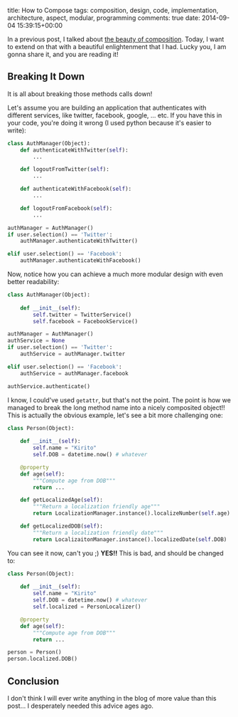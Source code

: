 title: How to Compose
tags: composition, design, code, implementation, architecture, aspect, modular, programming
comments: true
date: 2014-09-04 15:39:15+00:00

In a previous post, I talked about [the beauty of composition]({filename}2014-09-03-the-beauty-of-composition.md). Today, I want to extend on that with a beautiful enlightenment that I had. Lucky you, I am gonna share it, and you are reading it!

## Breaking It Down

It is all about breaking those methods calls down!

Let's assume you are building an application that authenticates with different services, like twitter, facebook, google, ... etc. If you have this in your code, you're doing it wrong (I used python because it's easier to write):

```python
class AuthManager(Object):
    def authenticateWithTwitter(self):
        ...

    def logoutFromTwitter(self):
        ...

    def authenticateWithFacebook(self):
        ...

    def logoutFromFacebook(self):
        ...

authManager = AuthManager()
if user.selection() == 'Twitter':
    authManager.authenticateWithTwitter()

elif user.selection() == 'Facebook':
    authManager.authenticateWithFacebook()
```

Now, notice how you can achieve a much more modular design with even better readability:

```python
class AuthManager(Object):
    
    def __init__(self):
        self.twitter = TwitterService()
        self.facebook = FacebookService()

authManager = AuthManager()
authService = None
if user.selection() == 'Twitter':
    authService = authManager.twitter

elif user.selection() == 'Facebook':
    authService = authManager.facebook

authService.authenticate()
```

I know, I could've used `getattr`, but that's not the point. The point is how we managed to break the long method name into a nicely composited object!! This is actually the obvious example, let's see a bit more challenging one:

```python
class Person(Object):
    
    def __init__(self):
        self.name = "Kirito"
        self.DOB = datetime.now() # whatever

    @property
    def age(self):
        """Compute age from DOB"""
        return ...

    def getLocalizedAge(self):
        """Return a localization friendly age"""
        return LocalizationManager.instance().localizeNumber(self.age)

    def getLocalizedDOB(self):
        """Return a localization friendly date"""
        return LocalizaitonManager.instance().localizedDate(self.DOB)
```

You can see it now, can't you ;) **YES!!** This is bad, and should be changed to:

```python
class Person(Object):
    
    def __init__(self):
        self.name = "Kirito"
        self.DOB = datetime.now() # whatever
        self.localized = PersonLocalizer()

    @property
    def age(self):
        """Compute age from DOB"""
        return ...

person = Person()
person.localized.DOB()
```

## Conclusion

I don't think I will ever write anything in the blog of more value than this post... I desperately needed this advice ages ago.
